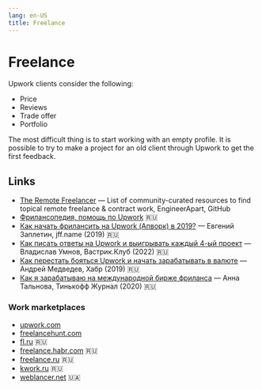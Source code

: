 ```yaml
---
lang: en-US
title: Freelance
---
```

# Freelance

Upwork clients consider the following:
- Price
- Reviews
- Trade offer
- Portfolio

The most difficult thing is to start working with an empty profile. It is possible to try to make a project for an old client through Upwork to get the first feedback.

## Links
- [The Remote Freelancer](https://github.com/engineerapart/TheRemoteFreelancer) — List of community-curated resources to find topical remote freelance & contract work, EngineerApart, GitHub
- [Фрилансопедия, помощь по Upwork](https://freelancopedia.ru/) 🇷🇺
- [Как начать фрилансить на Upwork (Апворк) в 2019?](https://jff.name/how-to-upwork/) — Евгений Заплетин, jff.name (2019) 🇷🇺
- [Как писать ответы на Upwork и выигрывать каждый 4-ый проект](https://vas3k.club/post/13558/) — Владислав Умнов, Вастрик.Клуб (2022) 🇷🇺
- [Как перестать бояться Upwork и начать зарабатывать в валюте](https://habr.com/ru/article/462157/) — Андрей Медведев, Хабр (2019) 🇷🇺
- [Как я зарабатываю на международной бирже фриланса](https://journal.tinkoff.ru/upwork/) — Анна Тальнова, Тинькофф Журнал (2020) 🇷🇺

### Work marketplaces
- [upwork.com](https://upwork.com)
- [freelancehunt.com](https://freelancehunt.com)
- [fl.ru](https://fl.ru) 🇷🇺
- [freelance.habr.com](https://freelance.habr.com) 🇷🇺
- [freelance.ru](https://freelance.ru) 🇷🇺
- [kwork.ru](https://kwork.ru) 🇷🇺
- [weblancer.net](https://weblancer.net) 🇺🇦